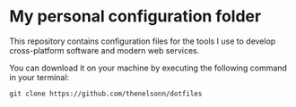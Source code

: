 # My personal configuration folder

This repository contains configuration files for the tools
I use to develop cross-platform software and modern web services.

You can download it on your machine by executing 
the following command in your terminal:

    git clone https://github.com/thenelsonn/dotfiles
